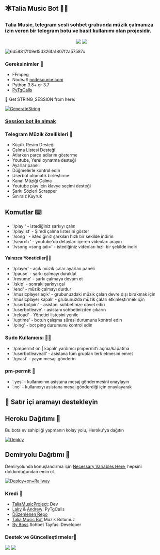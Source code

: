 <h2 align="centre">🕸️Talia Music Bot 🏋️‍♀️</h2>

### Talia Music, telegram sesli sohbet grubunda müzik çalmanıza izin veren bir telegram botu ve basit kullanımı olan projesidir.
 
<p align="center">
    <a href="https://www.python.org/" alt="made-with-python"> <img src="https://img.shields.io/badge/Made%20with-Python-black.svg?style=flat-square&logo=python&logoColor=blue&color=red" /></a>
    <a href="https://github.com/Mehmet5506/TaliaMusicV6.0"> <img src="https://img.shields.io/github/repo-size/aryazakaria01/CBMusicBot?color=red&logo=github&logoColor=blue&style=flat-square" /></a>
</p>
<img src="https://i.ibb.co/syVTfWb/6d58817f09e15d326fa1807f2a57587c.jpg" alt="6d58817f09e15d326fa1807f2a57587c" border="0"> 

<h3>Gereksinimler 📝</h3>

- FFmpeg
- NodeJS [nodesource.com](https://nodesource.com/)
- Python 3.8+ or 3.7
- [PyTgCalls](https://github.com/pytgcalls/pytgcalls)

🧪 Get STRING_SESSION from here:

[![GenerateString](https://img.shields.io/badge/repl.it-generateString-yellowgreen)](https://replit.com/@levinalab/StringSession#main.py)
### [Session bot ile almak](https://t.me/Sitringsison_bot)

### Telegram Müzik özellikleri 🔮

- Küçük Resim Desteği
- Çalma Listesi Desteği
- Atlarken parça adlarını gösterme
- Youtube, Yerel oynatma desteği
- Ayarlar paneli
- Düğmelerle kontrol edin
- Userbot otomatik birleştirme
- Kanal Müziği Çalma
- Youtube play için klavye seçimi desteği
- Şarkı Sözleri Scrapper
- Sınırsız Kuyruk

## Komutlar ⌨️

- '/play <song name>' - istediğiniz şarkıyı çalın
- '/playlist' - Şimdi çalma listesini göster
- '/song <song name>' - istediğiniz şarkıları hızlı bir şekilde indirin
- '/search <query>' - youtube'da detayları içeren videoları arayın
- '/vsong <song adı>' - istediğiniz videoları hızlı bir şekilde indiri

#### Yalnızca Yöneticiler👷‍♂️
- '/player' - açık müzik çalar ayarları paneli
- '/pause' - şarkı çalmayı duraklat
- '/resume' - şarkı çalmaya devam et
- '/skip' - sonraki şarkıyı çal
- '/end' - müzik çalmayı durdur
- '/musicplayer açık' - grubunuzdaki müzik çaları devre dışı bırakmak için
- '/musicplayer kapalı' - grubunuzda müzik çaları etkinleştirmek için
- '/userbotjoin' - asistanı sohbetinize davet edin
- '/userbotleave' - asistanı sohbetinizden çıkarın
- '/reload' - Yönetici listesini yenile
- '/uptime' - botun çalışma süresi durumunu kontrol edin
- '/ping' - bot ping durumunu kontrol edin

### Sudo Kullanıcısı 🧙‍♂️
- '/pmpermit on | kapalı' yardımcı pmpermit'i açma/kapatma
- '/userbotleaveall' - asistana tüm grupları terk etmesini emret
- '/gcast' - yayın mesajı gönderin

### pm-permit 💬
- '.yes' - kullanıcının asistana mesaj göndermesini onaylayın
- '.no' - kullanıcıyı asistana mesaj gönderdiği için onaylayarak

## 🔎 Satır içi aramayı destekleyin

## Heroku Dağıtımı 💜
Bu bota ev sahipliği yapmanın kolay yolu, Heroku'ya dağıtın

[![Deploy](https://www.herokucdn.com/deploy/button.svg)](https://heroku.com/deploy?template=https://github.com/Mehmet5506/TaliaMusic99)

## Demiryolu Dağıtımı 🚄
Demiryolunda konuşlandırma için [Necessary Variables Here](https://github.com/aryazakaria01/CBMusicBot/blob/main/example.env), hepsini doldurduğundan emin ol.

[![Deploy+on+Railway](https://railway.app/button.svg)](https://railway.app/new/template?template=https://github.com/aryazakaria01/CBMusicBot&envs=SESSION_NAME,BOT_TOKEN,BOT_USERNAME,BOT_NAME,GROUP_SUPPORT,ASSISTANT_NAME,OWNER_NAME,BG_IMAGE,UPDATES_CHANNEL,API_ID,API_HASH,PMPERMIT,SUDO_USERS,DURATION_LIMIT,THUMB_IMG)

### Kredi 💖
- [TaliaMusicProject](https://github.com/Mehmet5506): Dev
- [Laky](https://github.com/Laky-64) & [Andrew](https://github.com/AndrewLaneX): PyTgCalls
- [Düzenlenen Repo](https://github.com/Mehmet5506)
- [Talia Music Bot](https://t.me/Efsanestar_bot) Müzik Botumuz
- [By Boss](https://t.me/Byboss) Sohbet Tayfası Developer

### Destek ve Güncelleştirmeler🎑
<a href="https://t.me/Sohbetneresi"><img src="https://img.shields.io/badge/Join-Group%20Support-blue.svg?style=for-the-badge&logo=Telegram"></a> <a href="https://t.me/SohbetDestek"><img src="https://img.shields.io/badge/Join-Updates%20Channel-blue.svg?style=for-the-badge&logo=Telegram"></a>
